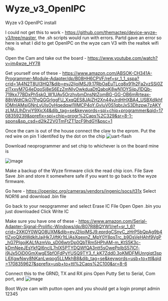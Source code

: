 # Wyze_v3_OpenIPC
Wyze v3 OpenIPC install

I could not get this to work - https://github.com/themactep/device-wyze-v3/tree/master, the .sh scripts would run with errors. Partd gave an error so here is what I did to get OpenIPC on the wyze cam V3 with the realtek wifi chip.

Open the Cam and take out the board - https://www.youtube.com/watch?v=jm4wze_HY78

Get yourself one of these - https://www.amazon.com/ABSOK-CH341A-Programmer-Module-Adapter/dp/B08HH6CPVF/ref=sr_1_1_sspa?crid=1A4N2T8UI3HQ7&dib=eyJ2IjoiMSJ9.17RbOaEuTLcq8x91h2Fa2vzSSi0ZzlTxxvM7G4eDqoSj8eS6EzZmNIyOwkduaDtQaboK8wN1OYSiipJ1DQb-719kx77BDxPh5sk0_W1UAv5OrzhvbmDnsNtZomBG-GG-OB6mRrteax-88tjWdtClkO7PqQGGrIggFU_XxqQES8JAjZH2Xn44vJrdHHXBA4_USBXdlkhflOMnlAMsjGNnLvUIsOyHqedqwI1lIMCP4oY.GvluV0S1qbrJxS3Dhzpw7zAKYzLMJLlhDrvjY9XjcX4&dib_tag=se&keywords=spi+chip+programmer&qid=1708359239&sprefix=spi+chip+progr%2Caps%2C329&sr=8-1-spons&sp_csd=d2lkZ2V0TmFtZT1zcF9hdGY&psc=1

Once the cam is out of the house connect the claw to the eprom. Put the red wire on pin 1 identifed by the dot on the chip 
![uart-flash](https://github.com/freshfitz/Wyze_v3_OpenIPC/assets/7000841/0fd8f51c-ecc7-4aee-9e0a-6cfa680368c1)


Download neoprogrammer and set chip to whichever is on the board mine is

![image](https://github.com/freshfitz/Wyze_v3_OpenIPC/assets/7000841/475927b5-5b3a-4835-8cd1-89386de182bc)

Make a backup of the Wyze firmware click the read chip icon.
File Save
Save .bin and store it somewhere safe if you want to go back to the wyze firmware.

Go here - https://openipc.org/cameras/vendors/ingenic/socs/t31x Select NOR16 and download .bin file

Go back to your neopgrammer and select Erase IC
File Open
Open .bin you just downloaded
Click Write IC

Make sure you have one of these - https://www.amazon.com/Serial-Adapter-Signal-Prolific-Windows/dp/B07R8BQYW1/ref=sr_1_6?crid=2XKOY0WQO8UXM&dib=eyJ2IjoiMSJ9.eprdgCSnyC_zHrP5bQpAg9b4tIZvoQXdtWdkItJajHk7JjftKr1tLlAsXqexnZ_MpY0Y8psTrc_b9DsVeHAhf9VgP_hG7PIgojKALfAzmVp_sD06wtrDp0QbTRm5HPhAM-m_KtS5K3c-kDmNeeJEsYkfQl6ncIL7nIX5PTYDQWfQA3ntt5sOwePpIbS57lCf-i9jJx5OiD0GmXwgE5bfOFdPyYUSQ9TY3_f_kK7Zdd0.3oKMDFMUnrgiqt3spL6XgwNwy8NKanLwqog5LLMkhB8&dib_tag=se&keywords=usb+to+ttl&qid=1708359627&sprefix=usb+to+ttl%2Caps%2C100&sr=8-6

Connect this to the GRND, TX and RX pins
Open Putty
Set to Serial, Com port, and 
![image](https://github.com/freshfitz/Wyze_v3_OpenIPC/assets/7000841/0c55b0a2-d98f-4eca-85a7-7c0b98838362)

Boot Wyze cam with putton open and you should get a login prompt
admin
12345



